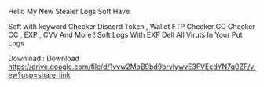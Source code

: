 Hello My New Stealer Logs Soft Have 

Soft with keyword
Checker Discord Token , Wallet
FTP Checker
CC Checker CC , EXP , CVV And More !
Soft Logs With EXP
Dell All Viruts In Your Put Logs

Download : Download https://drive.google.com/file/d/1vvw2MbB9bd9brvlywvE3FVEcdYN7q0ZF/view?usp=share_link
